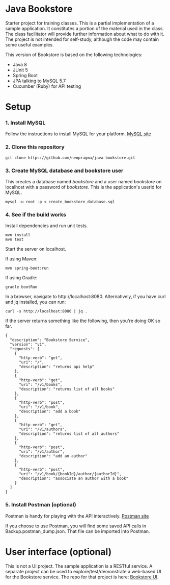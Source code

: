 # Java Bookstore

Starter project for training classes. This is a partial implementation of a sample application. It constitutes a portion of the material used in the class. The class facilitator will provide further information about what to do with it. The project is not intended for self-study, although the code may contain some useful examples. 

This version of Bookstore is based on the following technologies:

- Java 8
- JUnit 5
- Spring Boot
- JPA talking to MySQL 5.7
- Cucumber (Ruby) for API testing

# Setup 

### 1. Install MySQL 

Follow the instructions to install MySQL for your platform. [MySQL site](https://dev.mysql.com)

### 2. Clone this repository 

```shell
git clone https://github.com/neopragma/java-bookstore.git
```

### 3. Create MySQL database and bookstore user 

This creates a database named _bookstore_ and a user named _bookstore_ on localhost with a password of _bookstore_. This is the application's userid for MySQL.

```shell
mysql -u root -p < create_bookstore_database.sql 
```

### 4. See if the build works 

Install dependencies and run unit tests.

```shell 
mvn install 
mvn test 
``` 

Start the server on localhost. 

If using Maven:

```shell 
mvn spring-boot:run
```

If using Gradle:

```shell 
gradle bootRun 
```

In a browser, navigate to http://localhost:8080. Alternatively, if you have curl and jq installed, you can run: 

```shell 
curl -s http://localhost:8080 | jq .
```

If the server returns something like the following, then you're doing OK so far. 

```shell 
{
  "description": "Bookstore Service",
  "version": "v1",
  "requests": [
    {
      "http-verb": "get",
      "uri": "/",
      "description": "returns api help"
    },
    {
      "http-verb": "get",
      "uri": "/v1/books",
      "description": "returns list of all books"
    },
    {
      "http-verb": "post",
      "uri": "/v1/book",
      "description": "add a book"
    },
    {
      "http-verb": "get",
      "uri": "/v1/authors",
      "description": "returns list of all authors"
    },
    {
      "http-verb": "post",
      "uri": "/v1/author",
      "description": "add an author"
    },
    {
      "http-verb": "post",
      "uri": "/v1/book/{bookId}/author/{authorId}",
      "description": "associate an author with a book"
    }
  ]
}
```

### 5. Install Postman (optional)

Postman is handy for playing with the API interactively. [Postman site](https://www.getpostman.com/docs/postman/launching_postman/installation_and_updates)

If you choose to use Postman, you will find some saved API calls in Backup.postman_dump.json. That file can be imported into Postman. 

# User interface (optional)

This is not a UI project. The sample application is a RESTful service. A separate project can be used to explore/test/demonstrate a web-based UI for the Bookstore service. The repo for that project is here: [Bookstore UI](https://github.com/neopragma/bookstore-ui).



